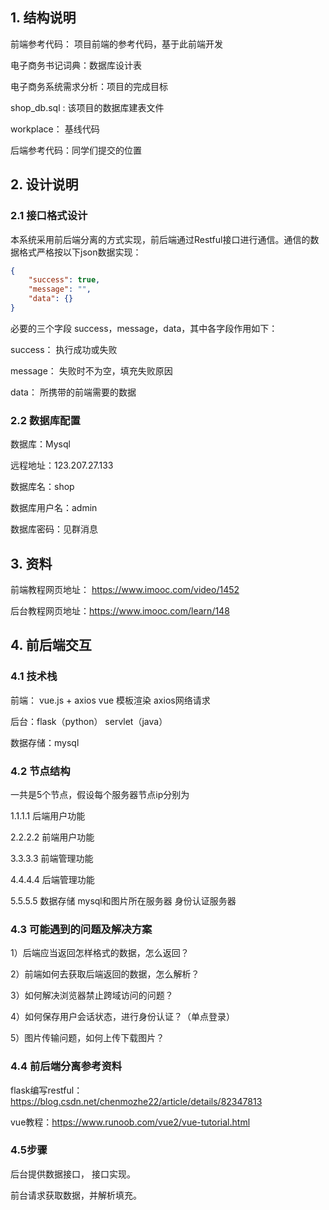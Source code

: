 ## 1. 结构说明

前端参考代码： 项目前端的参考代码，基于此前端开发

电子商务书记词典：数据库设计表

电子商务系统需求分析：项目的完成目标

shop_db.sql : 该项目的数据库建表文件

workplace： 基线代码 

后端参考代码：同学们提交的位置



## 2. 设计说明

### 2.1 接口格式设计

本系统采用前后端分离的方式实现，前后端通过Restful接口进行通信。通信的数据格式严格按以下json数据实现：

```json
{
    "success": true,
    "message": "",
    "data": {}
}
```

必要的三个字段 success，message，data，其中各字段作用如下：

success： 执行成功或失败

message： 失败时不为空，填充失败原因

data： 所携带的前端需要的数据

### 2.2 数据库配置

数据库：Mysql

远程地址：123.207.27.133

数据库名：shop

数据库用户名：admin

数据库密码：见群消息



## 3. 资料

前端教程网页地址： https://www.imooc.com/video/1452

后台教程网页地址：https://www.imooc.com/learn/148



## 4. 前后端交互

### 4.1 技术栈

前端： vue.js + axios    vue 模板渲染 axios网络请求

后台：flask（python） servlet（java）

数据存储：mysql



### 4.2 节点结构

一共是5个节点，假设每个服务器节点ip分别为

1.1.1.1 后端用户功能

2.2.2.2 前端用户功能

3.3.3.3 前端管理功能

4.4.4.4 后端管理功能

5.5.5.5 数据存储 mysql和图片所在服务器 身份认证服务器



### 4.3 可能遇到的问题及解决方案

1）后端应当返回怎样格式的数据，怎么返回？

2）前端如何去获取后端返回的数据，怎么解析？

3）如何解决浏览器禁止跨域访问的问题？

4）如何保存用户会话状态，进行身份认证？（单点登录）

5）图片传输问题，如何上传下载图片？



### 4.4 前后端分离参考资料

flask编写restful：https://blog.csdn.net/chenmozhe22/article/details/82347813

vue教程：https://www.runoob.com/vue2/vue-tutorial.html



### 4.5步骤

后台提供数据接口， 接口实现。

前台请求获取数据，并解析填充。